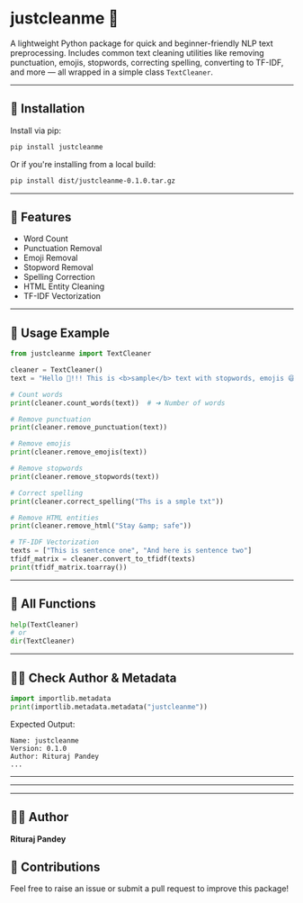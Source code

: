 # justcleanme 🧹

A lightweight Python package for quick and beginner-friendly NLP text preprocessing. Includes common text cleaning utilities like removing punctuation, emojis, stopwords, correcting spelling, converting to TF-IDF, and more — all wrapped in a simple class `TextCleaner`.

---

## 🚀 Installation

Install via pip:

```bash
pip install justcleanme
```

Or if you're installing from a local build:

```bash
pip install dist/justcleanme-0.1.0.tar.gz
```

---

## 🧰 Features

- Word Count
- Punctuation Removal
- Emoji Removal
- Stopword Removal
- Spelling Correction
- HTML Entity Cleaning
- TF-IDF Vectorization

---

## 🧪 Usage Example

```python
from justcleanme import TextCleaner

cleaner = TextCleaner()
text = "Hello 👋!!! This is <b>sample</b> text with stopwords, emojis 😅 and HTML entities &amp; punctuation!"

# Count words
print(cleaner.count_words(text))  # ➜ Number of words

# Remove punctuation
print(cleaner.remove_punctuation(text))

# Remove emojis
print(cleaner.remove_emojis(text))

# Remove stopwords
print(cleaner.remove_stopwords(text))

# Correct spelling
print(cleaner.correct_spelling("Ths is a smple txt"))

# Remove HTML entities
print(cleaner.remove_html("Stay &amp; safe"))

# TF-IDF Vectorization
texts = ["This is sentence one", "And here is sentence two"]
tfidf_matrix = cleaner.convert_to_tfidf(texts)
print(tfidf_matrix.toarray())
```

---

## 📜 All Functions

```python
help(TextCleaner)
# or
dir(TextCleaner)
```

---

## 👨‍💻 Check Author & Metadata

```python
import importlib.metadata
print(importlib.metadata.metadata("justcleanme"))
```

Expected Output:

```
Name: justcleanme
Version: 0.1.0
Author: Rituraj Pandey
...
```

---

---

<!-- ## 📄 License

MIT License -->

---

## 🙋‍♂️ Author

**Rituraj Pandey**  

## 🤝 Contributions

Feel free to raise an issue or submit a pull request to improve this package!
